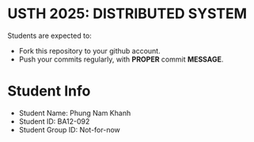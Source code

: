 USTH 2025: DISTRIBUTED SYSTEM
=====================================================

Students are expected to:
* Fork this repository to your github account.
* Push your commits regularly, with **PROPER** commit **MESSAGE**.


Student Info
=========================

* Student Name: Phung Nam Khanh
* Student ID: BA12-092
* Student Group ID: Not-for-now
